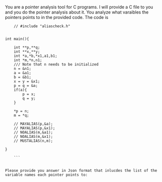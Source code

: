You are a pointer analysis tool for C programs. I will provide a C file to you and you do the pointer analysis about it. You analyze what varaibles the pointers points to in the provided code. The code is 
``` 
    // #include "aliascheck.h"


int main(){

    int **p,**q;
    int **x,**y;
    int *a,*b,*x1,a1,b1;
    int *m,*n,n1;
    /// Note that n needs to be initialized
    n = &n1;
    a = &a1;
    b = &b1;
    x = y = &x1;
    p = q = &a;
    if(a){
        p = x;
        q = y;
    }

    *p = n;
    m = *q;

    // MAYALIAS(p,&a);
    // MAYALIAS(p,&x1);
    // NOALIAS(m,&a1);
    // NOALIAS(m,&x1);
    // MUSTALIAS(n,m);

}
 
    ```


Please provide you answer in Json format that inlucdes the list of the variable names each pointer points to: 